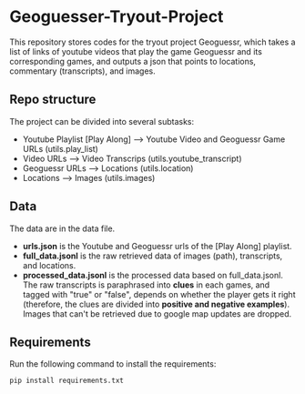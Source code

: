 # Geoguesser-Tryout-Project

This repository stores codes for the tryout project Geoguessr, which takes a list of links of youtube videos that play the game Geoguessr and its corresponding games, and outputs a json that points to locations, commentary (transcripts), and images.

## Repo structure

The project can be divided into several subtasks:

* Youtube Playlist [Play Along] --> Youtube Video and Geoguessr Game URLs (utils.play_list)
* Video URLs --> Video Transcrips (utils.youtube_transcript)
* Geoguessr URLs --> Locations (utils.location)
* Locations --> Images (utils.images)

## Data

The data are in the data file. 

* **urls.json** is the Youtube and Geoguessr urls of the [Play Along] playlist.
* **full_data.jsonl** is the raw retrieved data of images (path), transcripts, and locations.
* **processed_data.jsonl** is the processed data based on full_data.jsonl. The raw transcripts is paraphrased into **clues** in each games, and tagged with "true" or "false", depends on whether the player gets it right (therefore, the clues are divided into **positive and negative examples**). Images that can't be retrieved due to google map updates are dropped.

## Requirements

Run the following command to install the requirements:

    pip install requirements.txt

